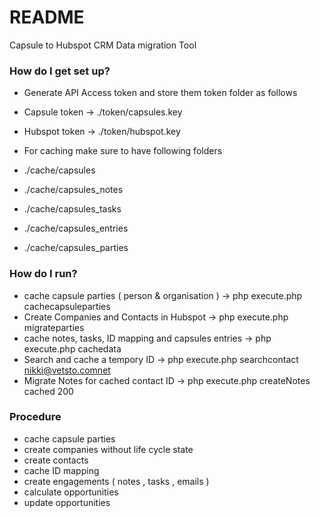 # README #

Capsule to Hubspot CRM Data migration Tool

### How do I get set up? ###

* Generate API Access token and store them token folder as follows
* Capsule token -> ./token/capsules.key
* Hubspot token -> ./token/hubspot.key

* For caching make sure to have following folders
* ./cache/capsules
* ./cache/capsules_notes
* ./cache/capsules_tasks
* ./cache/capsules_entries
* ./cache/capsules_parties

### How do I run? ###
* cache capsule parties ( person & organisation )           ->  php execute.php cachecapsuleparties
* Create Companies and Contacts in Hubspot                  ->  php execute.php migrateparties
* cache notes, tasks, ID mapping and capsules entries       ->  php execute.php cachedata
* Search and cache a tempory ID                             ->  php execute.php searchcontact nikki@vetsto.comnet
* Migrate Notes for cached contact ID                        ->  php execute.php createNotes cached 200


### Procedure ###
* cache capsule parties
* create companies without life cycle state
* create contacts
* cache ID mapping
* create engagements ( notes , tasks , emails )
* calculate opportunities
* update opportunities

